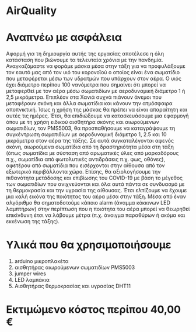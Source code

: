 # AirQuality

# Αναπνέω με ασφάλεια

Αφορμή για τη δημιουργία αυτής της εργασίας αποτέλεσε η όλη κατάσταση που βιώνουμε τα τελευταία χρόνια με την πανδημία. Αναγκαζόμαστε να φοράμε μάσκα μέσα στην τάξη για να προφυλάξουμε τον εαυτό μας από τον υιό του κορονοϊού ο οποίος είναι ένα σωματίδιο που μεταφέρεται μέσω των υδρατμών που υπάρχουν στον αέρα. Ο υιός έχει διάμετρο περίπου 100 νανόμετρα που σημαίνει ότι μπορεί να μεταφερθεί με τον αέρα μέσω σωματιδίων με αεροδυναμική διάμετρο 1 ή 2,5 μικρόμετρα. Επιπλέον στα Χανιά συχνά πιάνουν άνεμοι που μεταφέρουν σκόνη και άλλα σωματίδια και κάνουν την ατμόσφαιρα αποπνικτική. Ίσως η χρήση της μάσκας θα πρέπει να είναι απαραίτητη και αυτές τις ημέρες. 
Έτσι, θα επιδιώξουμε να κατασκευάσουμε μια εφαρμογή όπου με τη χρήση ειδικού αισθητήρα σκόνης και αιωρούμενων σωματιδίων, τον PMS5003, θα προσπαθήσουμε να καταγράψουμε τη συγκέντρωση σωματιδίων με αεροδυναμική διάμετρο 1, 2.5 και 10 μικρόμετρα στον αέρα της τάξης. Σε αυτά συγκαταλέγονται αφενός σκόνη, αιωρούμενα σωματίδια από τη δραστηριότητα μέσα στη τάξη (όπως σωματίδια με σύσταση από αρωματικές ύλες από μαρκαδόρους π.χ., σωματίδια από φωτολυτικές αντιδράσεις π.χ. φως, οθόνες), αφετέρου από σωματίδια που εισέρχονται στην αίθουσα από τον εξωτερικό περιβάλλοντα χώρο. Επίσης, θα αξιολογήσουμε την πιθανότητα μετάδοσης και επιβίωσης του COVID-19 με βάση το μέγεθος των σωματιδίων που ανιχνεύονται και όλα αυτά πάντα σε συνδυασμό με τη θερμοκρασία και την υγρασία της αίθουσας.
Έτσι ελπίζουμε να έχουμε μια καλή εικόνα της ποιότητας του αέρα μέσα στην τάξη.
Μέσα από έναν αλγόριθμο θα σηματοδοτούμε κάποιο alarm (άναμμα κόκκινων LED λαμπτήρων) στην περίπτωση που η ποιότητα του αέρα μπορεί να θεωρηθεί επικίνδυνη έτσι να λάβουμε μέτρα (π.χ. άνοιγμα παραθύρων ή ακόμα και εκκένωση της τάξης). 

# Υλικά που θα χρησιμοποιήσουμε

1. arduino μικροπλακέτα
2. αισθητήρας αιωρούμενων σωματιδίων PMS5003
3. jumper wires
4. LED λαμπάκια
5. Αισθητήρας θερμοκρασίας και υγρασίας DHT11

# Εκτιμώμενο κόστος περίπου 40,00 €
